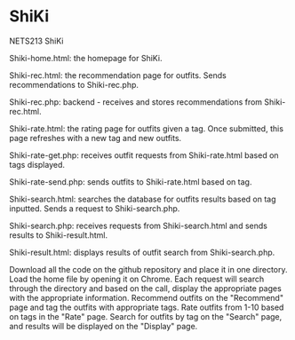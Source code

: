 # ShiKi
NETS213 ShiKi

Shiki-home.html: the homepage for ShiKi.

Shiki-rec.html: the recommendation page for outfits. Sends recommendations to Shiki-rec.php.


Shiki-rec.php: backend - receives and stores recommendations from Shiki-rec.html.

Shiki-rate.html: the rating page for outfits given a tag. Once submitted, this page refreshes with a new tag and new outfits.

Shiki-rate-get.php: receives outfit requests from Shiki-rate.html based on tags displayed.

Shiki-rate-send.php: sends outfits to Shiki-rate.html based on tag.

Shiki-search.html: searches the database for outfits results based on tag inputted. Sends a request to Shiki-search.php.

Shiki-search.php: receives requests from Shiki-search.html and sends results to Shiki-result.html.

Shiki-result.html: displays results of outfit search from Shiki-search.php.



Download all the code on the github repository and place it in one directory. Load the home file by opening it on Chrome. Each request will search through the directory and based on the call, display the appropriate pages with the appropriate information. Recommend outfits on the "Recommend" page and tag the outfits with appropriate tags. Rate outfits from 1-10 based on tags in the "Rate" page. Search for outfits by tag on the "Search" page, and results will be displayed on the "Display" page.
